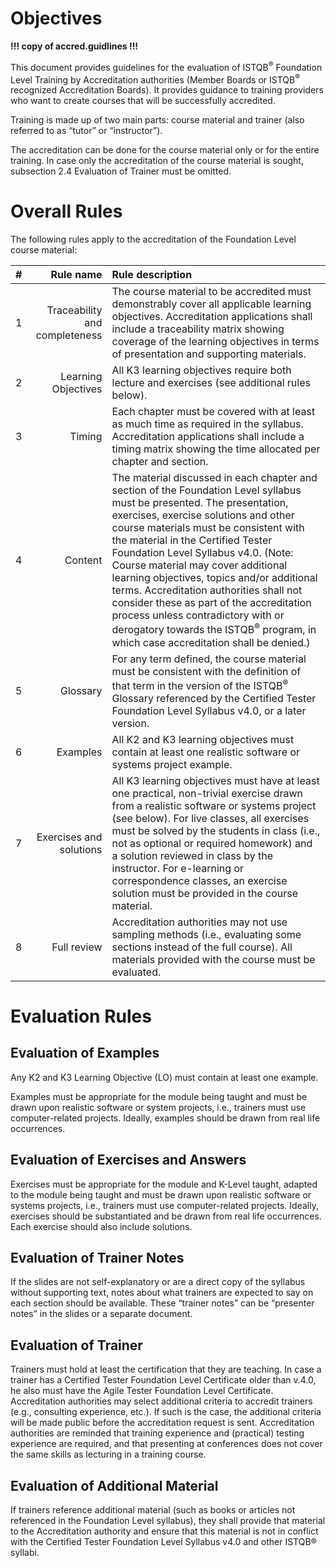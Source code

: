 # Objectives

**!!! copy of accred.guidlines !!!**

This document provides guidelines for the evaluation of ISTQB<sup>®</sup> Foundation Level Training by Accreditation authorities (Member Boards or ISTQB<sup>®</sup> recognized Accreditation Boards). It provides guidance to training providers who want to create courses that will be successfully accredited.

Training is made up of two main parts: course material and trainer (also referred to as “tutor” or “instructor”).

The accreditation can be done for the course material only or for the entire training. In case only the accreditation of the course material is sought, subsection 2.4 Evaluation of Trainer must be omitted.

# Overall Rules

The following rules apply to the accreditation of the Foundation Level course material:

 | # | Rule name | Rule description 
 |------:|-----:|:------|
| 1   | Traceability and completeness | The course material to be accredited must demonstrably cover all applicable learning objectives. Accreditation applications shall include a traceability matrix showing coverage of the learning objectives in terms of presentation and supporting materials. |
| 2   | Learning Objectives | All K3 learning objectives require both lecture and exercises (see additional rules below). |
| 3   | Timing | Each chapter must be covered with at least as much time as required in the syllabus. Accreditation applications shall include a timing matrix showing the time allocated per chapter and section. |
| 4   | Content | The material discussed in each chapter and section of the Foundation Level syllabus must be presented. The presentation, exercises, exercise solutions and other course materials must be consistent with the material in the Certified Tester Foundation Level Syllabus v4.0. (Note: Course material may cover additional learning objectives, topics and/or additional terms. Accreditation authorities shall not consider these as part of the accreditation process unless contradictory with or derogatory towards the ISTQB<sup>®</sup> program, in which case accreditation shall be denied.) |
| 5   | Glossary | For any term defined, the course material must be consistent with the definition of that term in the version of the ISTQB<sup>®</sup> Glossary referenced by the Certified Tester Foundation Level Syllabus v4.0, or a later version. |
| 6   | Examples | All K2 and K3 learning objectives must contain at least one realistic software or systems project example. |
| 7   | Exercises and solutions | All K3 learning objectives must have at least one practical, non-trivial exercise drawn from a realistic software or systems project (see below). For live classes, all exercises must be solved by the students in class (i.e., not as optional or required homework) and a solution reviewed in class by the instructor. For e-learning or correspondence classes, an exercise solution must be provided in the course material. |
| 8   | Full review | Accreditation authorities may not use sampling methods (i.e., evaluating some sections instead of the full course). All materials provided with the course must be evaluated. |

# Evaluation Rules

## Evaluation of Examples

Any K2 and K3 Learning Objective (LO) must contain at least one example.

Examples must be appropriate for the module being taught and must be drawn upon realistic software or system projects, i.e., trainers must use computer-related projects. Ideally, examples should be drawn from real life occurrences.

## Evaluation of Exercises and Answers

Exercises must be appropriate for the module and K-Level taught, adapted to the module being taught and must be drawn upon realistic software or systems projects, i.e., trainers must use computer-related projects. Ideally, exercises should be substantiated and be drawn from real life occurrences. Each exercise should also include solutions.

## Evaluation of Trainer Notes

If the slides are not self-explanatory or are a direct copy of the syllabus without supporting text, notes about what trainers are expected to say on each section should be available. These “trainer notes” can be “presenter notes” in the slides or a separate document.

## Evaluation of Trainer

Trainers must hold at least the certification that they are teaching. In case a trainer has a Certified Tester Foundation Level Certificate older than v.4.0, he also must have the Agile Tester Foundation Level Certificate. Accreditation authorities may select additional criteria to accredit trainers (e.g., consulting experience, etc.). If such is the case, the additional criteria will be made public before the accreditation request is sent. Accreditation authorities are reminded that training experience and (practical) testing experience are required, and that presenting at conferences does not cover the same skills as lecturing in a training course.

## Evaluation of Additional Material

If trainers reference additional material (such as books or articles not referenced in the Foundation Level syllabus), they shall provide that material to the Accreditation authority and ensure that this material is not in conflict with the Certified Tester Foundation Level Syllabus v4.0 and other ISTQB® syllabi.
